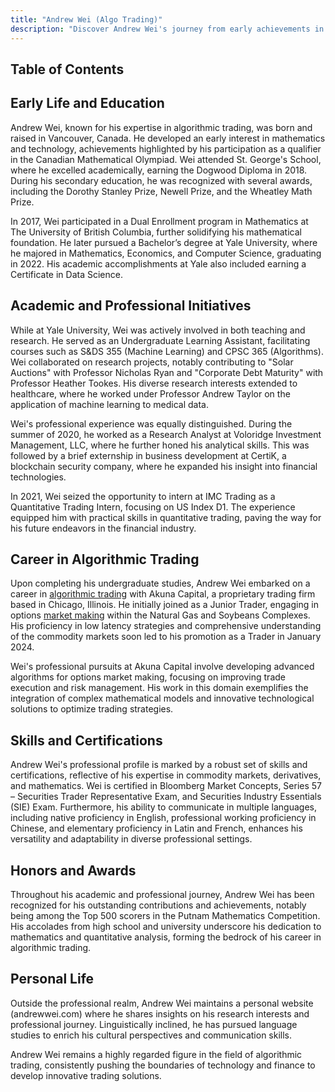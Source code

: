 ```yaml
---
title: "Andrew Wei (Algo Trading)"
description: "Discover Andrew Wei's journey from early achievements in mathematics to a successful career in algorithmic trading at Akuna Capital emphasizing innovation."
---
```




## Table of Contents

## Early Life and Education

Andrew Wei, known for his expertise in algorithmic trading, was born and raised in Vancouver, Canada. He developed an early interest in mathematics and technology, achievements highlighted by his participation as a qualifier in the Canadian Mathematical Olympiad. Wei attended St. George's School, where he excelled academically, earning the Dogwood Diploma in 2018. During his secondary education, he was recognized with several awards, including the Dorothy Stanley Prize, Newell Prize, and the Wheatley Math Prize. 

In 2017, Wei participated in a Dual Enrollment program in Mathematics at The University of British Columbia, further solidifying his mathematical foundation. He later pursued a Bachelor’s degree at Yale University, where he majored in Mathematics, Economics, and Computer Science, graduating in 2022. His academic accomplishments at Yale also included earning a Certificate in Data Science.

## Academic and Professional Initiatives

While at Yale University, Wei was actively involved in both teaching and research. He served as an Undergraduate Learning Assistant, facilitating courses such as S&DS 355 (Machine Learning) and CPSC 365 (Algorithms). Wei collaborated on research projects, notably contributing to "Solar Auctions" with Professor Nicholas Ryan and "Corporate Debt Maturity" with Professor Heather Tookes. His diverse research interests extended to healthcare, where he worked under Professor Andrew Taylor on the application of machine learning to medical data.

Wei's professional experience was equally distinguished. During the summer of 2020, he worked as a Research Analyst at Voloridge Investment Management, LLC, where he further honed his analytical skills. This was followed by a brief externship in business development at CertiK, a blockchain security company, where he expanded his insight into financial technologies.

In 2021, Wei seized the opportunity to intern at IMC Trading as a Quantitative Trading Intern, focusing on US Index D1. The experience equipped him with practical skills in quantitative trading, paving the way for his future endeavors in the financial industry.

## Career in Algorithmic Trading

Upon completing his undergraduate studies, Andrew Wei embarked on a career in [algorithmic trading](/wiki/algorithmic-trading) with Akuna Capital, a proprietary trading firm based in Chicago, Illinois. He initially joined as a Junior Trader, engaging in options [market making](/wiki/market-making) within the Natural Gas and Soybeans Complexes. His proficiency in low latency strategies and comprehensive understanding of the commodity markets soon led to his promotion as a Trader in January 2024.

Wei's professional pursuits at Akuna Capital involve developing advanced algorithms for options market making, focusing on improving trade execution and risk management. His work in this domain exemplifies the integration of complex mathematical models and innovative technological solutions to optimize trading strategies.

## Skills and Certifications

Andrew Wei's professional profile is marked by a robust set of skills and certifications, reflective of his expertise in commodity markets, derivatives, and mathematics. Wei is certified in Bloomberg Market Concepts, Series 57 – Securities Trader Representative Exam, and Securities Industry Essentials (SIE) Exam. Furthermore, his ability to communicate in multiple languages, including native proficiency in English, professional working proficiency in Chinese, and elementary proficiency in Latin and French, enhances his versatility and adaptability in diverse professional settings.

## Honors and Awards

Throughout his academic and professional journey, Andrew Wei has been recognized for his outstanding contributions and achievements, notably being among the Top 500 scorers in the Putnam Mathematics Competition. His accolades from high school and university underscore his dedication to mathematics and quantitative analysis, forming the bedrock of his career in algorithmic trading.

## Personal Life

Outside the professional realm, Andrew Wei maintains a personal website (andrewwei.com) where he shares insights on his research interests and professional journey. Linguistically inclined, he has pursued language studies to enrich his cultural perspectives and communication skills.

Andrew Wei remains a highly regarded figure in the field of algorithmic trading, consistently pushing the boundaries of technology and finance to develop innovative trading solutions.